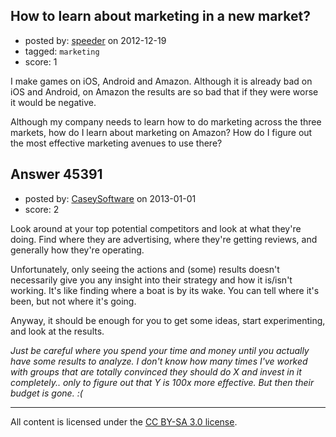 ## How to learn about marketing in a new market?

- posted by: [speeder](https://stackexchange.com/users/-1/22174-speeder) on 2012-12-19
- tagged: `marketing`
- score: 1

I make games on iOS, Android and Amazon. Although it is already bad on iOS and Android, on Amazon the results are so bad that if they were worse it would be negative.

Although my company needs to learn how to do marketing across the three markets, how do I learn about marketing on Amazon? How do I figure out the most effective marketing avenues to use there?


## Answer 45391

- posted by: [CaseySoftware](https://stackexchange.com/users/-1/11314-caseysoftware) on 2013-01-01
- score: 2

Look around at your top potential competitors and look at what they're doing. Find where they are advertising, where they're getting reviews, and generally how they're operating.

Unfortunately, only seeing the actions and (some) results doesn't necessarily give you any insight into their strategy and how it is/isn't working. It's like finding where a boat is by its wake. You can tell where it's been, but not where it's going.

Anyway, it should be enough for you to get some ideas, start experimenting, and look at the results.

*Just be careful where you spend your time and money until you actually have some results to analyze. I don't know how many times I've worked with groups that are totally convinced they should do X and invest in it completely.. only to figure out that Y is 100x more effective. But then their budget is gone. :(*



---

All content is licensed under the [CC BY-SA 3.0 license](https://creativecommons.org/licenses/by-sa/3.0/).
